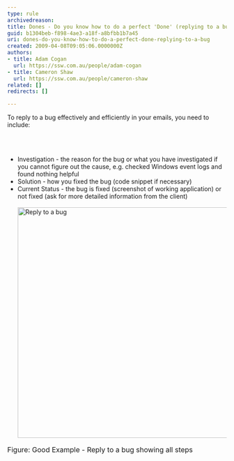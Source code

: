 ```yaml
---
type: rule
archivedreason: 
title: Dones - Do you know how to do a perfect 'Done' (replying to a bug)?
guid: b1304beb-f898-4ae3-a18f-a8bfbb1b7a45
uri: dones-do-you-know-how-to-do-a-perfect-done-replying-to-a-bug
created: 2009-04-08T09:05:06.0000000Z
authors:
- title: Adam Cogan
  url: https://ssw.com.au/people/adam-cogan
- title: Cameron Shaw
  url: https://ssw.com.au/people/cameron-shaw
related: []
redirects: []

---
```



To reply to a bug effectively and efficiently in your emails, you need to include&#58; 

<br><excerpt class='endintro'></excerpt><br>

  <ul>
    <li>Investigation - the reason for the bug or what you have investigated if you cannot figure out the cause, e.g. checked Windows event logs and found nothing helpful </li>
    <li>Solution - how you fixed the bug (code snippet if necessary) </li>
    <li>Current Status - the bug is fixed (screenshot of working application) or not fixed (ask for more detailed information&#160;from the&#160;client)&#160;<br>
    <br>
    <img style="width&#58;601px;height&#58;529px;" class="ms-rteCustom-ImageArea" alt="Reply to a bug" src="/Standards/Communication/RulesToBetterEmail/PublishingImages/better_emails_reply_bug_small.jpg" /> </li>
</ul>
<font class="ms-rteCustom-FigureGood" size="+0">Figure&#58; Good Example - Reply to a bug showing all steps</font><br>
&#160; 




